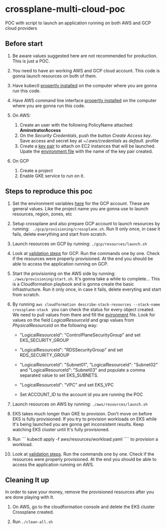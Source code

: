# crossplane-multi-cloud-poc
POC with script to launch an application running on both AWS and GCP cloud providers

## Before start

1. Be aware values suggested here are not recommended for production. This is just a POC.

2. You need to have an working AWS and GCP cloud account. This code is gonna  launch resources on both of them.

3. Have kubectl [propertly installed](https://kubernetes.io/docs/tasks/tools/install-kubectl/) on the computer where you are gonna run this code.

4. Have AWS  command line interface [propertly installed](https://docs.aws.amazon.com/cli/latest/userguide/cli-chap-install.html) on the computer where you are gonna run this code.

5. On AWS:
    1. Create an user with the following PolicyName attached: <b> AminstratorAccess</b>
    2. On the <i>Security Credentials</i>, push the button <i>Create Access key</i>. Save access and secret key at <i>~/.aws/credentials</i> as <i>default.</i> profile
    3. Create a [key pair](https://docs.aws.amazon.com/AWSEC2/latest/UserGuide/ec2-key-pairs.html) to attach on EC2 instances that will be launched. Upate the [environment file](aws/env.sh)  with the name of the key pair created.

6. On GCP
    1. Create a project
    2. Enable GKE service to run on it.


## Steps to reproduce this poc

 1. Set the environment variables [here](gcp/env.sh) for the GCP account. These are general values. Like the project name you are gonna use to launch resources, region, zones, etc

 2. Setup crossplane and also prepare GCP account to launch resources by running: ``` ./gcp/provisioning/crossplane.sh```. Run It only once, in case it fails, delete everything and start from scratch.

 3. Launch resources on GCP by running: ``` ./gcp/resources/launch.sh  ```

 4. Look at [validation steps](gcp/resources/validation.sh) for GCP. Run the commands one by one. Check if the resources were properly provisioned. At the end you should be able to access the application  running on GCP.

5. Start the provisioning on the AWS side by running: ```  ./aws/provisioning/start.sh ```. It's gonna take a while to complete...
This is a Cloudformation playbook and is gonna create the basic infrastructure. Run it only once, in case it fails, delete everyting and start from scratch.

6. By running ```aws cloudformation describe-stack-resources --stack-name crossplane-stack ``` you can check the status for every object created. We need to pull values from there and fill the [evironment](aws/resources/env.sh) file. Look for values on the field <i>LogicalResourceId</i> and grap values from <i>PhysicalResourceId</i> on the following way:

    * "LogicalResourceId": "ControlPlaneSecurityGroup" and set EKS_SECURITY_GROUP

    * "LogicalResourceId": "RDSSecurityGroup" and set RDS_SECURITY_GROUP

    *  "LogicalResourceId": "Subnet01", "LogicalResourceId": "Subnet02" and "LogicalResourceId": "Subnet03" and populate a comma separated value to set EKS_SUBNETS.

    * "LogicalResourceId": "VPC" and set EKS_VPC

    * Set ACCOUNT_ID to the account id you are running the POC

7. Launch resources on AWS by running: ``` ./aws/resources/launch.sh ```

8. EKS takes much longer than GKE to provision. Don't move on before EKS is fully provisioned. If you try to provision workloads on EKS while It's being launched you are gonna get inconsistent results. Keep watching EKS cluster until It's fully provisioned.

8. Run ``` kubectl apply -f aws/resources/workload.yaml ```` to provision a workload.

9. Look at [validation steps](aws/resources/validation.sh). Run the commands one by one. Check if the resources were properly provisioned. At the end you should be able to access the application running on AWS.


## Cleaning It up

In order to save your money, remove the provisioned resources after you are done playing with It.

1. On AWS, go to the cloudformation console and delete the EKS cluster Crossplane created.

2. Run ``` ./clean-all.sh ``` 
